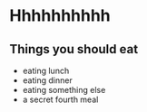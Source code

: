 # Hhhhhhhhhh

## Things you should eat

- eating lunch
- eating dinner
- eating something else
- a secret fourth meal

